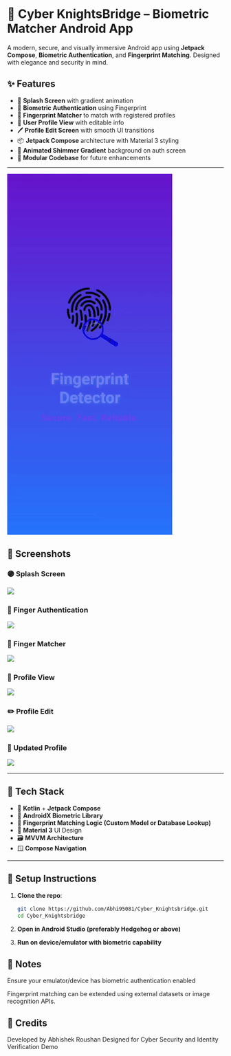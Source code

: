 
# 🔐 Cyber KnightsBridge – Biometric Matcher Android App

A modern, secure, and visually immersive Android app using **Jetpack Compose**, **Biometric Authentication**, and **Fingerprint Matching**. Designed with elegance and security in mind.

## ✨ Features

- 🚀 **Splash Screen** with gradient animation  
- 🔐 **Biometric Authentication** using Fingerprint  
- 🧠 **Fingerprint Matcher** to match with registered profiles  
- 👤 **User Profile View** with editable info  
- 🖊️ **Profile Edit Screen** with smooth UI transitions  
- 📦 **Jetpack Compose** architecture with Material 3 styling  
- 🌈 **Animated Shimmer Gradient** background on auth screen  
- 📁 **Modular Codebase** for future enhancements

---

![Demo](output.gif)

## 📸 Screenshots

### 🟣 Splash Screen
<img src="https://github.com/user-attachments/assets/7604b248-c999-4aa8-aa1c-dc78b3885b36" width="300"/>

### 🔐 Finger Authentication
<img src="https://github.com/user-attachments/assets/f8cfa164-1f83-4f71-a5c3-8ad25041f15c" width="300"/>

### 🧠 Finger Matcher
<img src="https://github.com/user-attachments/assets/b6ba9261-73ab-49d6-843e-a85de995fcf5" width="300"/>

### 👤 Profile View
<img src="https://github.com/user-attachments/assets/dbe6e865-290b-4054-9c0e-dff26656d591" width="300"/>

### ✏️ Profile Edit
<img src="https://github.com/user-attachments/assets/f4216c34-8dc9-4603-b66f-6723662c0b19" width="300"/>

### 🔄 Updated Profile
<img src="https://github.com/user-attachments/assets/f6ea6aa2-66cf-4a92-a1de-3ba5795570c9" width="300"/>

---

## 🧰 Tech Stack

- 💙 **Kotlin** + **Jetpack Compose**
- 📱 **AndroidX Biometric Library**
- 🧠 **Fingerprint Matching Logic (Custom Model or Database Lookup)**
- 🎨 **Material 3** UI Design
- 🗃️ **MVVM Architecture**
- 🪟 **Compose Navigation**

---

## 🔧 Setup Instructions

1. **Clone the repo**:
   ```bash
   git clone https://github.com/Abhi95081/Cyber_Knightsbridge.git
   cd Cyber_Knightsbridge
2. **Open in Android Studio (preferably Hedgehog or above)**

3. **Run on device/emulator with biometric capability**

## 📌 Notes
Ensure your emulator/device has biometric authentication enabled

Fingerprint matching can be extended using external datasets or image recognition APIs.

## 🙌 Credits
Developed by Abhishek Roushan
Designed for Cyber Security and Identity Verification Demo




